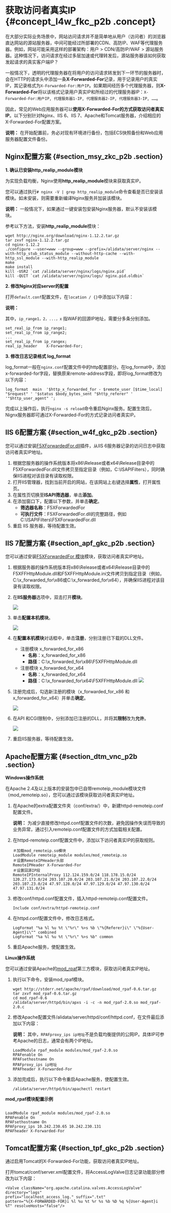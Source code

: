 # 获取访问者真实IP {#concept_l4w_fkc_p2b .concept}

在大部分实际业务场景中，网站访问请求并不是简单地从用户（访问者）的浏览器直达网站的源站服务器，中间可能经过所部署的CDN、高防IP、WAF等代理服务器。例如，网站可能采用这样的部署架构：用户 \> CDN/高防IP/WAF \> 源站服务器。这种情况下，访问请求在经过多层加速或代理转发后，源站服务器该如何获取发起请求的真实客户端IP？

一般情况下，透明的代理服务器在将用户的访问请求转发到下一环节的服务器时，会在HTTP的请求头中添加一条**X-Forwarded-For**记录，用于记录用户的真实IP，其记录格式为`X-Forwarded-For:用户IP`。如果期间经历多个代理服务器，则**X-Forwarded-For**将以该格式记录用户真实IP和所经过的代理服务器IP：`X-Forwarded-For:用户IP, 代理服务器1-IP, 代理服务器2-IP, 代理服务器3-IP, ……`。

因此，常见的Web应用服务器可以**使用X-Forwarded-For的方式获取访问者真实IP**。以下分别针对Nginx、IIS 6、IIS 7、Apache和Tomcat服务器，介绍相应的X-Forwarded-For配置方案。

**说明：** 在开始配置前，务必对现有环境进行备份，包括ECS快照备份和Web应用服务器配置文件备份。

## Nginx配置方案 {#section_msy_zkc_p2b .section}

**1. 确认已安装http\_realip\_module模块**

为实现负载均衡，Nginx使用**http\_realip\_module**模块来获取真实IP。

您可以通过执行`# nginx -V | grep http_realip_module`命令查看是否已安装该模块。如未安装，则需要重新编译Nginx服务并加装该模块。

**说明：** 一般情况下，如果通过一键安装包安装Nginx服务器，默认不安装该模块。

参考以下方法，安装**http\_realip\_module**模块：

```
wget http://nginx.org/download/nginx-1.12.2.tar.gz
tar zxvf nginx-1.12.2.tar.gz
cd nginx-1.12.2
./configure --user=www --group=www --prefix=/alidata/server/nginx --with-http_stub_status_module --without-http-cache --with-http_ssl_module --with-http_realip_module
make
make install
kill -USR2 `cat /alidata/server/nginx/logs/nginx.pid`
kill -QUIT `cat /alidata/server/nginx/logs/ nginx.pid.oldbin`
```

**2. 修改Nginx对应server的配置**

打开`default.conf`配置文件，在`location / {}`中添加以下内容：

**说明：** 

其中，`ip_range1，2，...，x` 指WAF的回源IP地址，需要分多条分别添加。

```
set_real_ip_from ip_range1;
set_real_ip_from ip_range2;
...
set_real_ip_from ip_rangex;
real_ip_header    X-Forwarded-For;
```

**3. 修改日志记录格式 log\_format**

log\_format一般在`nginx.conf`配置文件中的http配置部分。在log\_format中，添加x-forwarded-for字段，替换原来remote-address字段，即将log\_format修改为以下内容：

```
log_format  main  '$http_x_forwarded_for - $remote_user [$time_local] "$request" ' '$status $body_bytes_sent "$http_referer" ' '"$http_user_agent" ';
```

完成以上操作后，执行`nginx -s reload`命令重启Nginx服务。配置生效后，Nignx服务器即可通过X-Forwarded-For的方式记录访问者真实IP。

## IIS 6配置方案 {#section_w4f_gkc_p2b .section}

您可以通过安装[F5XForwardedFor.dll](https://docs-aliyun.cn-hangzhou.oss.aliyun-inc.com/cn/slb/0.0.121/assets/F5XForwardedFor2008.zip)插件，从IIS 6服务器记录的访问日志中获取访问者真实IP地址。

1.  根据您服务器的操作系统版本将x86\\Release或者x64\\Release目录中的F5XForwardedFor.dll文件拷贝至指定目录（例如，C:\\ISAPIFilters），同时确保IIS进程对该目录有读取权限。
2.  打开IIS管理器，找到当前开启的网站，在该网站上右键选择**属性**，打开属性页。
3.  在属性页切换至**ISAPI筛选器**，单击**添加**。
4.  在添加窗口下，配置以下参数，并单击**确定**。
    -   **筛选器名称**：F5XForwardedFor
    -   **可执行文件**：F5XForwardedFor.dll的完整路径，例如C:\\ISAPIFilters\\F5XForwardedFor.dll
5.  重启 IIS 服务器，等待配置生效。

## IIS 7配置方案 {#section_apf_gkc_p2b .section}

您可以通过安装[F5XForwardedFor 模块](https://docs-aliyun.cn-hangzhou.oss.aliyun-inc.com/cn/slb/0.0.121/assets/x_forwarded_for.rar)模块，获取访问者真实IP地址。

1.  根据服务器的操作系统版本将x86\\Release或者x64\\Release目录中的F5XFFHttpModule.dll和F5XFFHttpModule.ini文件拷贝到指定目录（例如，C:\\x\_forwarded\_for\\x86或C:\\x\_forwarded\_for\\x64），并确保IIS进程对该目录有读取权限。
2.  在**IIS服务器**选项中，双击打开**模块**。

    ![](http://static-aliyun-doc.oss-cn-hangzhou.aliyuncs.com/assets/img/15588/15499518007620_zh-CN.png)

3.  单击**配置本机模块**。

    ![](http://static-aliyun-doc.oss-cn-hangzhou.aliyuncs.com/assets/img/15588/15499518007621_zh-CN.png)

4.  在**配置本机模块**对话框中，单击**注册**，分别注册已下载的DLL文件。

    -   注册模块 x\_forwarded\_for\_x86
        -   **名称**：x\_forwarded\_for\_x86
        -   **路径**：C:\\x\_forwarded\_for\\x86\\F5XFFHttpModule.dll
    -   注册模块 x\_forwarded\_for\_x64
        -   **名称**：x\_forwarded\_for\_x64
        -   **路径**：C:\\x\_forwarded\_for\\x64\\F5XFFHttpModule.dll
    ![](http://static-aliyun-doc.oss-cn-hangzhou.aliyuncs.com/assets/img/15588/15499518007622_zh-CN.png)

5.  注册完成后，勾选新注册的模块（x\_forwarded\_for\_x86 和 x\_forwarded\_for\_x64）并单击**确定**。

    ![](http://static-aliyun-doc.oss-cn-hangzhou.aliyuncs.com/assets/img/15588/15499518007624_zh-CN.png)

6.  在API 和CGI限制中，分别添加已注册的DLL，并将其**限制**改为**允许**。

    ![](http://static-aliyun-doc.oss-cn-hangzhou.aliyuncs.com/assets/img/15588/15499518007625_zh-CN.png)

7.  重启IIS服务器，等待配置生效。

## Apache配置方案 {#section_dtm_vnc_p2b .section}

**Windows操作系统**

在Apache 2.4及以上版本的安装包中已自带remoteip\_module模块文件（mod\_remoteip.so），您可以通过该模块获取访问者真实IP地址。

1.  在Apache的extra配置文件夹（conf/extra/）中，新建httpd-remoteip.conf配置文件。

    **说明：** 为减少直接修改httpd.conf配置文件的次数，避免因操作失误而导致的业务异常，通过引入remoteip.conf配置文件的方式加载相关配置。

2.  在httpd-remoteip.conf配置文件中，添加以下访问者真实IP的获取规则。

    ```
    ＃加载mod_remoteip.so模块
    LoadModule remoteip_module modules/mod_remoteip.so
    ＃设置RemoteIPHeader头部
    RemoteIPHeader X-Forwarded-For
    ＃设置回源IP段
    RemoteIPInternalProxy 112.124.159.0/24 118.178.15.0/24 120.27.173.0/24 203.107.20.0/24 203.107.21.0/24 203.107.22.0/24 203.107.23.0/24 47.97.128.0/24 47.97.129.0/24 47.97.130.0/24 47.97.131.0/24
    ```

3.  修改conf/httpd.conf配置文件，插入httpd-remoteip.conf配置文件。

    ```
    Include conf/extra/httpd-remoteip.conf
    ```

4.  在httpd.conf配置文件中，修改日志格式。

    ```
    LogFormat "%a %l %u %t \"%r\" %>s %b \"%{Referer}i\" \"%{User-Agent}i\"" combined
    LogFormat "%a %l %u %t \"%r\" %>s %b" common
    ```

5.  重启Apache服务，使配置生效。

**Linux操作系统**

您可以通过安装Apache的[mod\_rpaf](http://stderr.net/apache/rpaf/)第三方模块，获取访问者真实IP地址。

1.  执行以下命令，安装mod\_rpaf模块。

    ```
    wget http://stderr.net/apache/rpaf/download/mod_rpaf-0.6.tar.gz
    tar zxvf mod_rpaf-0.6.tar.gz
    cd mod_rpaf-0.6
    /alidata/server/httpd/bin/apxs -i -c -n mod_rpaf-2.0.so mod_rpaf-2.0.c
    ```

2.  修改Apache配置文件/alidata/server/httpd/conf/httpd.conf，在文件最后添加以下内容：

    **说明：** 其中，`RPAFproxy_ips ip地址`不是负载均衡提供的公网IP。具体IP可参考Apache的日志，通常会有两个IP地址。

    ```
    LoadModule rpaf_module modules/mod_rpaf-2.0.so
    RPAFenable On
    RPAFsethostname On
    RPAFproxy_ips ip地址
    RPAFheader X-Forwarded-For
    ```

3.  添加完成后，执行以下命令重启Apache服务，使配置生效。

    ```
    /alidata/server/httpd/bin/apachectl restart
    ```


**mod\_rpaf模块配置示例**

```

LoadModule rpaf_module modules/mod_rpaf-2.0.so
RPAFenable On
RPAFsethostname On
RPAFproxy_ips 10.242.230.65 10.242.230.131
RPAFheader X-Forwarded-For
```

## Tomcat配置方案 {#section_tpf_gkc_p2b .section}

通过启用Tomcat的X-Forwarded-For功能，获取访问者真实IP地址。

打开tomcat/conf/server.xml配置文件，将AccessLogValve日志记录功能部分修改为以下内容：

```
<Valve className="org.apache.catalina.valves.AccessLogValve" directory="logs"
prefix="localhost_access_log." suffix=".txt"
pattern="%{X-FORWARDED-FOR}i %l %u %t %r %s %b %D %q %{User-Agent}i %T" resolveHosts="false"/>
```


